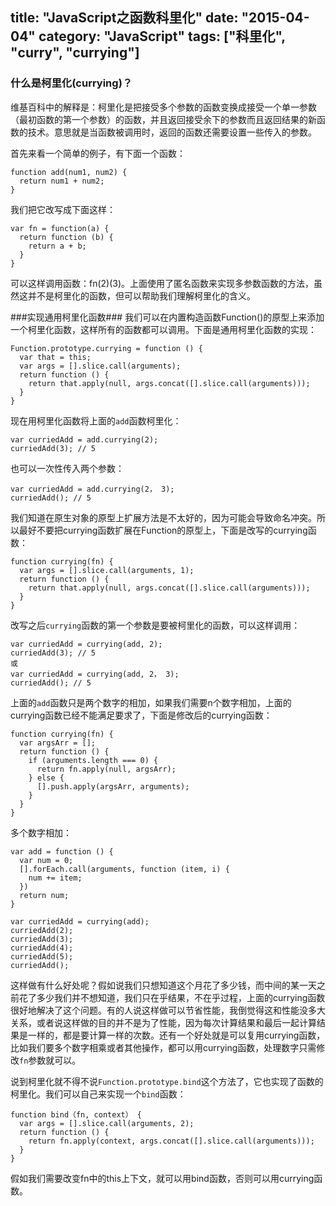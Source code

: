 title: "JavaScript之函数科里化"
date: "2015-04-04"
category: "JavaScript"
tags: ["科里化", "curry", "currying"]
---

### 什么是柯里化(currying)？ ###

维基百科中的解释是：柯里化是把接受多个参数的函数变换成接受一个单一参数（最初函数的第一个参数）的函数，并且返回接受余下的参数而且返回结果的新函数的技术。意思就是当函数被调用时，返回的函数还需要设置一些传入的参数。
<!--more-->
首先来看一个简单的例子，有下面一个函数：

	function add(num1, num2) {
	  return num1 + num2;
	}

我们把它改写成下面这样：
    
	var fn = function(a) {
	  return function (b) {
        return a + b;
	  }
	}
可以这样调用函数：fn(2)(3)。上面使用了匿名函数来实现多参数函数的方法，虽然这并不是柯里化的函数，但可以帮助我们理解柯里化的含义。

###实现通用柯里化函数###
我们可以在内置构造函数Function()的原型上来添加一个柯里化函数，这样所有的函数都可以调用。下面是通用柯里化函数的实现：

    Function.prototype.currying = function () {
	  var that = this;
	  var args = [].slice.call(arguments);
	  return function () {
	    return that.apply(null, args.concat([].slice.call(arguments)));
	  }
	}

现在用柯里化函数将上面的`add`函数柯里化：

    var curriedAdd = add.currying(2);
	curriedAdd(3); // 5

也可以一次性传入两个参数：
	
	var curriedAdd = add.currying(2， 3);
	curriedAdd(); // 5

我们知道在原生对象的原型上扩展方法是不太好的，因为可能会导致命名冲突。所以最好不要把currying函数扩展在Function的原型上，下面是改写的currying函数：

	function currying(fn) {
	  var args = [].slice.call(arguments, 1);
	  return function () {
	    return that.apply(null, args.concat([].slice.call(arguments)));
	  }
	}
改写之后`currying`函数的第一个参数是要被柯里化的函数，可以这样调用：

    var curriedAdd = currying(add, 2);
	curriedAdd(3); // 5
	或
	var curriedAdd = currying(add, 2， 3);
	curriedAdd(); // 5

上面的`add`函数只是两个数字的相加，如果我们需要n个数字相加，上面的currying函数已经不能满足要求了，下面是修改后的currying函数：

    function currying(fn) {
	  var argsArr = [];
	  return function () {
	    if (arguments.length === 0) {
	      return fn.apply(null, argsArr);
	    } else {
	      [].push.apply(argsArr, arguments);
	    }
	  }
	}

多个数字相加：

	var add = function () {
	  var num = 0;
	  [].forEach.call(arguments, function (item, i) {
        num += item;
	  })
	  return num;	
	}

	var curriedAdd = currying(add);
	curriedAdd(2);
	curriedAdd(3);
	curriedAdd(4);
	curriedAdd(5);
	curriedAdd();

这样做有什么好处呢？假如说我们只想知道这个月花了多少钱，而中间的某一天之前花了多少我们并不想知道，我们只在乎结果，不在乎过程，上面的currying函数很好地解决了这个问题。有的人说这样做可以节省性能，我倒觉得这和性能没多大关系，或者说这样做的目的并不是为了性能，因为每次计算结果和最后一起计算结果是一样的，都是要计算一样的次数。还有一个好处就是可以复用currying函数，比如我们要多个数字相乘或者其他操作，都可以用currying函数，处理数字只需修改`fn`参数就可以。

说到柯里化就不得不说`Function.prototype.bind`这个方法了，它也实现了函数的柯里化。我们可以自己来实现一个`bind`函数：

	function bind（fn, context） {
	  var args = [].slice.call(arguments, 2);
	  return function () {
	    return fn.apply(context, args.concat([].slice.call(arguments)));
	  }
	}

假如我们需要改变fn中的this上下文，就可以用bind函数，否则可以用currying函数。    



